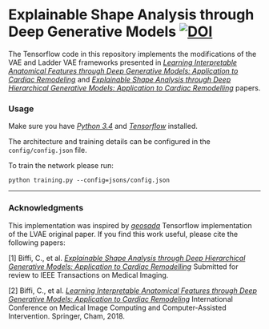 # Explainable Shape Analysis through Deep Generative Models [![DOI](https://zenodo.org/badge/192420491.svg)](https://zenodo.org/badge/latestdoi/192420491)


The Tensorflow code in this repository implements the modifications of the VAE and Ladder VAE frameworks presented in *[Learning Interpretable Anatomical Features through Deep Generative Models: Application to Cardiac Remodeling](https://arxiv.org/abs/1807.06843)* and *[Explainable Shape Analysis through Deep Hierarchical Generative Models: Application to Cardiac Remodelling](http://arxiv.org/abs/1907.00058)* papers.

### Usage

Make sure you have *[Python 3.4](https://www.python.org/downloads/windows/)* and *[Tensorflow](https://www.tensorflow.org/install/)* installed.

The architecture and training details can be configured in the `config/config.json` file.

To train the network please run:

`python training.py --config=jsons/config.json` 


***

### Acknowledgments

This implementation was inspired by *[geosada](https://github.com/geosada/LVAE)* Tensorflow implementation of the LVAE original paper. If you find this work useful, please cite the following papers: 

[1] Biffi, C., et al. *[Explainable Shape Analysis through Deep Hierarchical Generative Models: Application to Cardiac Remodelling](http://arxiv.org/abs/1907.00058)* Submitted for review to IEEE Transactions on Medical Imaging.

[2] Biffi, C., et al. *[Learning Interpretable Anatomical Features through Deep Generative Models: Application to Cardiac Remodeling](https://arxiv.org/abs/1807.06843)* International Conference on Medical Image Computing and Computer-Assisted Intervention. Springer, Cham, 2018.
